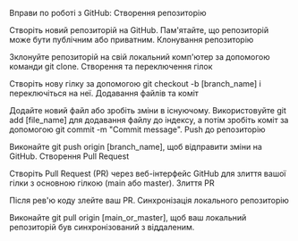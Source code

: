 Вправи по роботі з GitHub:
Створення репозиторію

Створіть новий репозиторій на GitHub. Пам'ятайте, що репозиторій може бути публічним або приватним.
Клонування репозиторію

Зклонуйте репозиторій на свій локальний комп'ютер за допомогою команди git clone.
Створення та переключення гілок

Створіть нову гілку за допомогою git checkout -b [branch_name] і переключіться на неї.
Додавання файлів та коміт

Додайте новий файл або зробіть зміни в існуючому. Використовуйте git add [file_name] для додавання файлу до індексу, а потім зробіть коміт за допомогою git commit -m "Commit message".
Push до репозиторію

Виконайте git push origin [branch_name], щоб відправити зміни на GitHub.
Створення Pull Request

Створіть Pull Request (PR) через веб-інтерфейс GitHub для злиття вашої гілки з основною гілкою (main або master).
Злиття PR

Після рев'ю коду злейте ваш PR.
Синхронізація локального репозиторію

Виконайте git pull origin [main_or_master], щоб ваш локальний репозиторій був синхронізований з віддаленим.